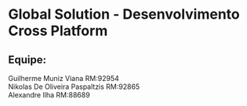 # Global Solution - Desenvolvimento Cross Platform

## Equipe:

Guilherme Muniz Viana RM:92954 \
Nikolas De Oliveira Paspaltzis RM:92865 \
Alexandre Ilha RM:88689
